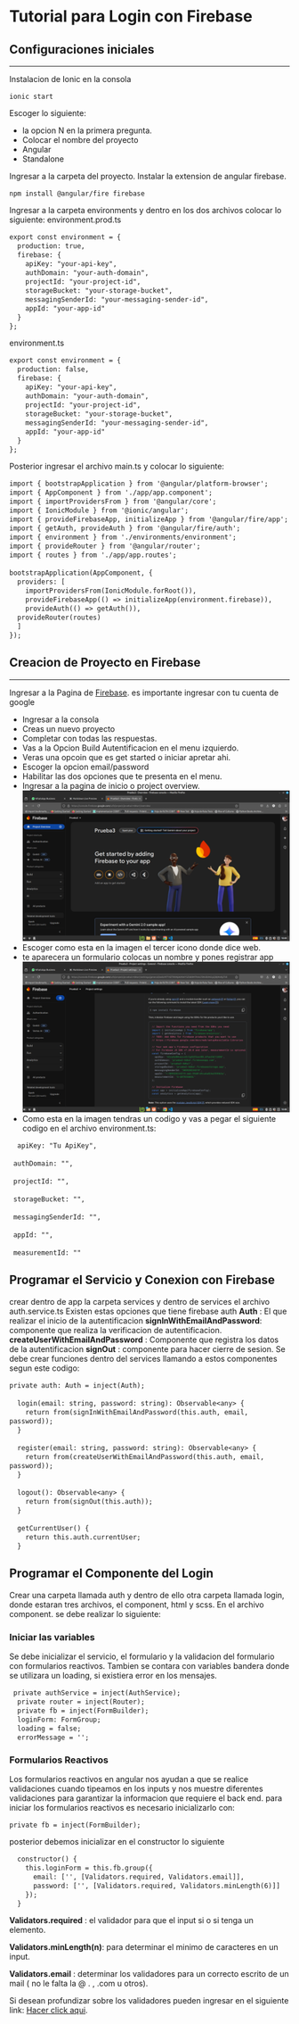 # Tutorial para Login con Firebase
## Configuraciones iniciales 
---
Instalacion de Ionic en la consola
```
ionic start
```
Escoger lo siguiente:
- la opcion N en la primera pregunta.
- Colocar el nombre del proyecto
- Angular
- Standalone

Ingresar a la carpeta del proyecto.
Instalar la extension de angular firebase.
```
npm install @angular/fire firebase
```
Ingresar a la carpeta environments y dentro en los dos archivos colocar lo siguiente:
environment.prod.ts
```
export const environment = {
  production: true,
  firebase: {
    apiKey: "your-api-key",
    authDomain: "your-auth-domain",
    projectId: "your-project-id",
    storageBucket: "your-storage-bucket",
    messagingSenderId: "your-messaging-sender-id",
    appId: "your-app-id"
  }
};
```
environment.ts
```
export const environment = {
  production: false,
  firebase: {
    apiKey: "your-api-key",
    authDomain: "your-auth-domain",
    projectId: "your-project-id",
    storageBucket: "your-storage-bucket",
    messagingSenderId: "your-messaging-sender-id",
    appId: "your-app-id"
  }
};
```
Posterior ingresar el archivo main.ts y colocar lo siguiente:
```
import { bootstrapApplication } from '@angular/platform-browser';
import { AppComponent } from './app/app.component';
import { importProvidersFrom } from '@angular/core';
import { IonicModule } from '@ionic/angular';
import { provideFirebaseApp, initializeApp } from '@angular/fire/app';
import { getAuth, provideAuth } from '@angular/fire/auth';
import { environment } from './environments/environment';
import { provideRouter } from '@angular/router';
import { routes } from './app/app.routes';

bootstrapApplication(AppComponent, {
  providers: [
    importProvidersFrom(IonicModule.forRoot()),
    provideFirebaseApp(() => initializeApp(environment.firebase)),
    provideAuth(() => getAuth()),
  provideRouter(routes)
  ]
});
```
## Creacion de Proyecto en Firebase
---
Ingresar a la Pagina de [Firebase](https://firebase.google.com/).
es importante ingresar con tu cuenta de google 
- Ingresar a la consola
- Creas un nuevo proyecto
- Completar con todas las respuestas.
- Vas a la Opcion Build Autentificacion en el menu izquierdo.
- Veras una opcoin que es get started o iniciar apretar ahi.
- Escoger la opcion email/password
- Habilitar las dos opciones que te presenta en el menu.
- Ingresar a la pagina de inicio o project overview.
![This is an alt text.](/src/assets/screen1.png "This is a sample image.")
- Escoger como esta en la imagen el tercer icono donde dice web.
- te aparecera un formulario colocas un nombre y pones registrar app
![This is an alt text.](/src/assets/screen2.png "This is a sample image.")
- Como esta en la imagen tendras un codigo y vas a pegar el siguiente codigo en el archivo environment.ts:
 ```
   apiKey: "Tu ApiKey",

  authDomain: "",

  projectId: "",

  storageBucket: "",

  messagingSenderId: "",

  appId: "",

  measurementId: ""
```
## Programar el Servicio y Conexion con Firebase
crear dentro de app la carpeta services y dentro de services el archivo auth.service.ts
Existen estas opciones que tiene firebase auth
**Auth** : El que realizar el inicio de la autentificacion
**signInWithEmailAndPassword**: componente que realiza la verificacion de autentificacion. **createUserWithEmailAndPassword** : Componente que registra los datos de la autentificacion
**signOut** : componente para hacer cierre de sesion.
Se debe crear funciones dentro del services llamando a estos componentes segun este codigo:
```
private auth: Auth = inject(Auth);

  login(email: string, password: string): Observable<any> {
    return from(signInWithEmailAndPassword(this.auth, email, password));
  }

  register(email: string, password: string): Observable<any> {
    return from(createUserWithEmailAndPassword(this.auth, email, password));
  }

  logout(): Observable<any> {
    return from(signOut(this.auth));
  }

  getCurrentUser() {
    return this.auth.currentUser;
  }
```
## Programar el Componente del Login
Crear una carpeta llamada auth y dentro de ello otra carpeta llamada login, donde estaran tres archivos, el component, html y scss.
En el archivo component. se debe realizar lo siguiente:
### Iniciar las variables
Se debe inicializar el servicio, el formulario y la validacion del formulario con formularios reactivos. 
Tambien se contara con variables bandera donde se utilizara un loading, si existiera error en los mensajes.
```
 private authService = inject(AuthService);
  private router = inject(Router);
  private fb = inject(FormBuilder);
  loginForm: FormGroup;
  loading = false;
  errorMessage = '';
```
### Formularios Reactivos
Los formularios reactivos en angular nos ayudan a que se realice validaciones cuando tipeamos en los inputs y nos muestre diferentes validaciones para garantizar la informacion que requiere el back end.
para iniciar los formularios reactivos es necesario inicializarlo con:
```
private fb = inject(FormBuilder);
```
posterior debemos inicializar en el constructor lo siguiente
```
  constructor() {
    this.loginForm = this.fb.group({
      email: ['', [Validators.required, Validators.email]],
      password: ['', [Validators.required, Validators.minLength(6)]]
    });
  }
```
**Validators.required** : el validador para que el input si o si tenga un elemento.

**Validators.minLength(n)**: para determinar el minimo de caracteres en un input.

**Validators.email** : determinar los validadores para un correcto escrito de un mail ( no le falta la @ . , .com u otros).

Si desean profundizar sobre los validadores pueden ingresar en el siguiente link: [Hacer click aqui](https://angular.dev/api/forms/Validators).